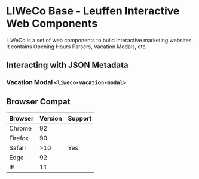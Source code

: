 # LIWeCo Base - Leuffen Interactive Web Components

LiWeCo is a set of web components to build interactive marketing websites. It contains
Opening Hours Parsers, Vacation Modals, etc.


## Interacting with JSON Metadata


### Vacation Modal `<liweco-vacation-modal>`






## Browser Compat

| Browser | Version | Support |
|---------|---------|---------|
| Chrome  | 92      |         |
| Firefox | 90      |         |
| Safari  | >10     | Yes     |
| Edge    | 92      |         |
| IE      | 11      |         |

